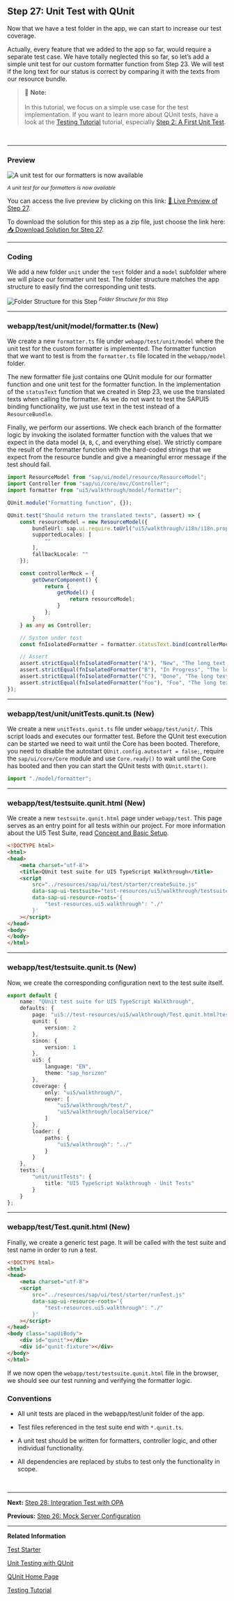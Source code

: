 ## Step 27: Unit Test with QUnit

Now that we have a test folder in the app, we can start to increase our test coverage.

Actually, every feature that we added to the app so far, would require a separate test case. We have totally neglected this so far, so let’s add a simple unit test for our custom formatter function from Step 23. We will test if the long text for our status is correct by comparing it with the texts from our resource bundle.

> 📝 **Note:** <br>  
> In this tutorial, we focus on a simple use case for the test implementation. If you want to learn more about QUnit tests, have a look at the [Testing Tutorial](https://sdk.openui5.org/topic/291c9121e6044ab381e0b51716f97f52.html) tutorial, especially [Step 2: A First Unit Test](https://sdk.openui5.org/topic/b81736e0fcb246efb3b0cf0ca422f8fd.html).

&nbsp;

***

### Preview  
  
![](https://sdk.openui5.org/docs/topics/loio0d29491d96574cfe8d8158d60a0a32e2_LowRes.png "A unit test for our formatters is now available")

<sup>*A unit test for our formatters is now available*</sup>

You can access the live preview by clicking on this link: [🔗 Live Preview of Step 27](https://sap-samples.github.io/ui5-typescript-walkthrough/step-27/test/Test.cdn.qunit.html?testsuite=test-resources/ui5/walkthrough/testsuite.cdn.qunit&test=unit/unitTests).

To download the solution for this step as a zip file, just choose the link here: [📥 Download Solution for Step 27](https://sap-samples.github.io/ui5-typescript-walkthrough/ui5-typescript-walkthrough-step-27.zip).

***

### Coding
  
We add a new folder `unit` under the `test` folder and a `model` subfolder where we will place our formatter unit test. The folder structure matches the app structure to easily find the corresponding unit tests.
  
![](https://sdk.openui5.org/docs/topics/loio1b5613ac3ab94757af2c7823039222a9_LowRes.png "Folder Structure for this Step")
<sup>*Folder Structure for this Step*</sup>

***

### webapp/test/unit/model/formatter.ts \(New\)

We create a new `formatter.ts` file under `webapp/test/unit/model` where the unit test for the custom formatter is implemented. The formatter function that we want to test is from the `formatter.ts` file located in the `webapp/model` folder.

The new formatter file just contains one QUnit module for our formatter function and one unit test for the formatter function. In the implementation of the `statusText` function that we created in Step 23, we use the translated texts when calling the formatter. As we do not want to test the SAPUI5 binding functionality, we just use text in the test instead of a `ResourceBundle`.

Finally, we perform our assertions. We check each branch of the formatter logic by invoking the isolated formatter function with the values that we expect in the data model \(`A`, `B`, `C`, and everything else\). We strictly compare the result of the formatter function with the hard-coded strings that we expect from the resource bundle and give a meaningful error message if the test should fail.

```ts
import ResourceModel from "sap/ui/model/resource/ResourceModel";
import Controller from "sap/ui/core/mvc/Controller";
import formatter from "ui5/walkthrough/model/formatter";

QUnit.module("Formatting function", {});

QUnit.test("Should return the translated texts", (assert) => {
    const resourceModel = new ResourceModel({
        bundleUrl: sap.ui.require.toUrl("ui5/walkthrough/i18n/i18n.properties"),
        supportedLocales: [
            ""
        ],
        fallbackLocale: ""
    });

    const controllerMock = {
        getOwnerComponent() {
            return {
                getModel() {
                    return resourceModel;
                }
            };
        }
    } as any as Controller;

    // System under test
    const fnIsolatedFormatter = formatter.statusText.bind(controllerMock);

    // Assert
    assert.strictEqual(fnIsolatedFormatter("A"), "New", "The long text for status A is correct");
    assert.strictEqual(fnIsolatedFormatter("B"), "In Progress", "The long text for status B is correct");
    assert.strictEqual(fnIsolatedFormatter("C"), "Done", "The long text for status C is correct");
    assert.strictEqual(fnIsolatedFormatter("Foo"), "Foo", "The long text for status Foo is correct");
});
```

***

### webapp/test/unit/unitTests.qunit.ts \(New\)

We create a new `unitTests.qunit.ts` file under `webapp/test/unit/`.
This script loads and executes our formatter test. Before the QUnit test execution can be started we need to wait until the Core has been booted. Therefore, you need to disable the autostart `QUnit.config.autostart = false;`, require the `sap/ui/core/Core` module and use `Core.ready()` to wait until the Core has booted and then you can start the QUnit tests with `QUnit.start()`.

```ts
import "./model/formatter";
```

***

### webapp/test/testsuite.qunit.html \(New\)

We create a new `testsuite.qunit.html` page under `webapp/test`. 
This page serves as an entry point for all tests within our project. For more information about the UI5 Test Suite, read [Concept and Basic Setup](https://sdk.openui5.org/#/topic/22f50c0f0b104bf3ba84620880793d3f).

```html
<!DOCTYPE html>
<html>
<head>
	<meta charset="utf-8">
	<title>QUnit test suite for UI5 TypeScript Walkthrough</title>
	<script
		src="../resources/sap/ui/test/starter/createSuite.js"
		data-sap-ui-testsuite="test-resources/ui5/walkthrough/testsuite.qunit"
		data-sap-ui-resource-roots='{
			"test-resources.ui5.walkthrough": "./"
		}'
	></script>
</head>
<body>
</body>
</html>
```

***

### webapp/test/testsuite.qunit.ts \(New\)

Now, we create the corresponding configuration next to the test suite itself.

```ts
export default {
	name: "QUnit test suite for UI5 TypeScript Walkthrough",
	defaults: {
		page: "ui5://test-resources/ui5/walkthrough/Test.qunit.html?testsuite={suite}&test={name}",
		qunit: {
			version: 2
		},
		sinon: {
			version: 1
		},
		ui5: {
			language: "EN",
			theme: "sap_horizon"
		},
		coverage: {
			only: "ui5/walkthrough/",
			never: [
				"ui5/walkthrough/test/",
				"ui5/walkthrough/localService/"
			]
		},
		loader: {
			paths: {
				"ui5/walkthrough": "../"
			}
		}
	},
	tests: {
		"unit/unitTests": {
			title: "UI5 TypeScript Walkthrough - Unit Tests"
		}
	}
};
```

***

### webapp/test/Test.qunit.html \(New\)

Finally, we create a generic test page. It will be called with the test suite and test name in order to run a test.

```html
<!DOCTYPE html>
<html>
<head>
	<meta charset="utf-8">
	<script
		src="../resources/sap/ui/test/starter/runTest.js"
		data-sap-ui-resource-roots='{
			"test-resources.ui5.walkthrough": "./"
		}'
	></script>
</head>
<body class="sapUiBody">
	<div id="qunit"></div>
	<div id="qunit-fixture"></div>
</body>
</html>
```

If we now open the `webapp/test/testsuite.qunit.html` file in the browser, we should see our test running and verifying the formatter logic.

### Conventions

-   All unit tests are placed in the webapp/test/unit folder of the app.

-   Test files referenced in the test suite end with `*.qunit.ts`.

-   A unit test should be written for formatters, controller logic, and other individual functionality.

-   All dependencies are replaced by stubs to test only the functionality in scope.

&nbsp;

***

**Next:** [Step 28: Integration Test with OPA](../28/README.md "If we want to test interaction patterns or more visual features of our app, we can also write an integration test.")

**Previous:** [Step 26: Mock Server Configuration](../26/README.md "We just ran our app against a real service, but for developing and testing our app we do not want to rely on the availability of the “real” service or put additional load on the system where the data service is located.")

***

**Related Information** 

[Test Starter](https://sdk.openui5.org/topic/032be2cb2e1d4115af20862673bedcdb.html "The test starter is a concept intended to simplify the test setup for OpenUI5 applications and libraries by orchestrating your QUnit and OPA5 tests.")

[Unit Testing with QUnit](https://sdk.openui5.org/topic/09d145cd86ee4f8e9d08715f1b364c51.html "QUnit is a powerful, easy-to-use JavaScript unit testing framework. It is used by the jQuery, jQuery UI and jQuery Mobile projects and is capable of testing any generic JavaScript code. It supports asynchronous tests out-of-the-box.")

[QUnit Home Page](https://qunitjs.com/)

[Testing Tutorial](https://sdk.openui5.org/topic/291c9121e6044ab381e0b51716f97f52.html "We just ran our app against a real service, but for developing and testing our app we do not want to rely on the availability of the “real” service or put additional load on the system where the data service is located.")
